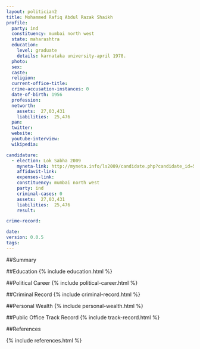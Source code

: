 ```yaml
---
layout: politician2
title: Mohammed Rafiq Abdul Razak Shaikh
profile: 
  party: ind
  constituency: mumbai north west
  state: maharashtra
  education: 
    level: graduate
    details: karnataka university-april 1978.
  photo: 
  sex: 
  caste: 
  religion: 
  current-office-title: 
  crime-accusation-instances: 0
  date-of-birth: 1956
  profession: 
  networth: 
    assets:  27,03,431
    liabilities:  25,476
  pan: 
  twitter: 
  website: 
  youtube-interview: 
  wikipedia: 

candidature: 
  - election: Lok Sabha 2009
    myneta-link: http://myneta.info/ls2009/candidate.php?candidate_id=5413
    affidavit-link: 
    expenses-link: 
    constituency: mumbai north west 
    party: ind
    criminal-cases: 0
    assets:  27,03,431
    liabilities:  25,476
    result:  

crime-record: 

date: 
version: 0.0.5
tags: 
---
```

##Summary


##Education
{% include education.html %}


##Political Career
{% include political-career.html %}


##Criminal Record
{% include criminal-record.html %}


##Personal Wealth
{% include personal-wealth.html %}


##Public Office Track Record
{% include track-record.html %}


##References


{% include references.html %}